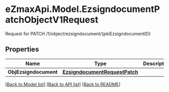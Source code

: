 # eZmaxApi.Model.EzsigndocumentPatchObjectV1Request
Request for PATCH /1/object/ezsigndocument/{pkiEzsigndocumentID}

## Properties

Name | Type | Description | Notes
------------ | ------------- | ------------- | -------------
**ObjEzsigndocument** | [**EzsigndocumentRequestPatch**](EzsigndocumentRequestPatch.md) |  | 

[[Back to Model list]](../README.md#documentation-for-models) [[Back to API list]](../README.md#documentation-for-api-endpoints) [[Back to README]](../README.md)

